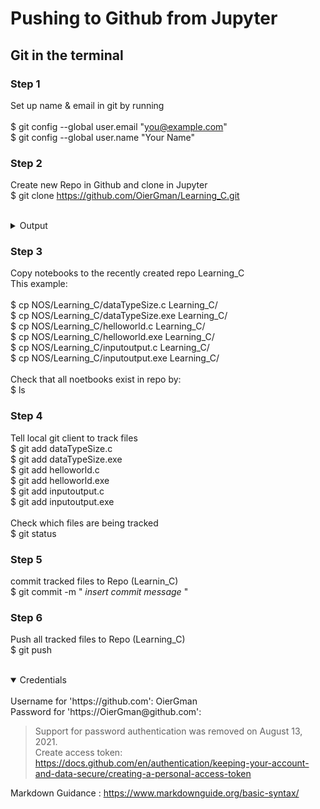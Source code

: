 # Pushing to Github from Jupyter

## Git in the terminal

### Step 1

Set up name & email in git by running <br>
<br>
$ git config --global user.email "you@example.com" <br>
$ git config --global user.name "Your Name"

### Step 2

Create new Repo in Github and clone in Jupyter <br>
$ git clone https://github.com/OierGman/Learning_C.git <br>
<br>
<details>
<summary>Output</summary>
<br>
Cloning into 'Learning_C'... <br>
warning: You appear to have cloned an empty repository.
</details>

### Step 3

Copy notebooks to the recently created repo Learning_C <br>
This example: <br>
<br>
$ cp NOS/Learning_C/dataTypeSize.c Learning_C/ <br>
$ cp NOS/Learning_C/dataTypeSize.exe Learning_C/ <br>
$ cp NOS/Learning_C/helloworld.c Learning_C/ <br>
$ cp NOS/Learning_C/helloworld.exe Learning_C/ <br>
$ cp NOS/Learning_C/inputoutput.c Learning_C/ <br>
$ cp NOS/Learning_C/inputoutput.exe Learning_C/ <br>
<br>
Check that all noetbooks exist in repo by: <br>
$ ls <br>

### Step 4

Tell local git client to track files <br>
$ git add dataTypeSize.c <br>
$ git add dataTypeSize.exe <br>
$ git add helloworld.c <br>
$ git add helloworld.exe <br>
$ git add inputoutput.c <br>
$ git add inputoutput.exe <br>
<br>
Check which files are being tracked <br>
$ git status <br>

### Step 5

commit tracked files to Repo (Learnin_C) <br>
$ git commit -m " *insert commit message* " <br>

### Step 6

Push all tracked files to Repo (Learning_C) <br>
$ git push <br>
<br>
<details open>
<summary>Credentials</summary>
<br>
Username for 'https://github.com': OierGman <br>
Password for 'https://OierGman@github.com': <br>
</details>

> Support for password authentication was removed on August 13, 2021. <br>
> Create access token: https://docs.github.com/en/authentication/keeping-your-account-and-data-secure/creating-a-personal-access-token

Markdown Guidance : https://www.markdownguide.org/basic-syntax/
